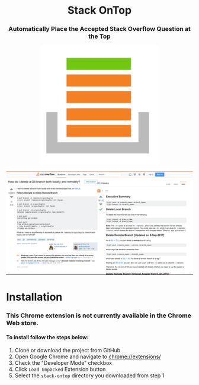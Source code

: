 <h1 align="center"> Stack OnTop </h1>

<h3 align="center">
  Automatically Place the Accepted Stack Overflow Question at the Top
</h3>

<p align="center">
  <img src="https://github.com/sunnymis/stack-ontop/blob/master/stack-large.png?raw=true">
</p>

![!stack-ontop-demo](stack-ontop-demo.png "Stack OnTop Demo")

# Installation

### This Chrome extension is not currently available in the Chrome Web store. 

#### To install follow the steps below: 

1. Clone or download the project from GitHub
2. Open Google Chrome and navigate to [chrome://extensions/](chrome://extensions/)
3. Check the "Developer Mode" checkbox
4. Click `Load Unpacked` Extension button
5. Select the `stack-ontop` directory you downloaded from step 1
